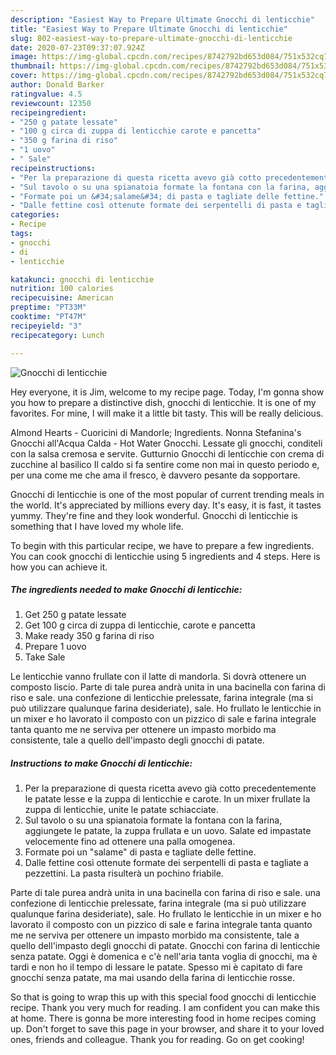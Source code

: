 ```yaml
---
description: "Easiest Way to Prepare Ultimate Gnocchi di lenticchie"
title: "Easiest Way to Prepare Ultimate Gnocchi di lenticchie"
slug: 802-easiest-way-to-prepare-ultimate-gnocchi-di-lenticchie
date: 2020-07-23T09:37:07.924Z
image: https://img-global.cpcdn.com/recipes/8742792bd653d084/751x532cq70/gnocchi-di-lenticchie-recipe-main-photo.jpg
thumbnail: https://img-global.cpcdn.com/recipes/8742792bd653d084/751x532cq70/gnocchi-di-lenticchie-recipe-main-photo.jpg
cover: https://img-global.cpcdn.com/recipes/8742792bd653d084/751x532cq70/gnocchi-di-lenticchie-recipe-main-photo.jpg
author: Donald Barker
ratingvalue: 4.5
reviewcount: 12350
recipeingredient:
- "250 g patate lessate"
- "100 g circa di zuppa di lenticchie carote e pancetta"
- "350 g farina di riso"
- "1 uovo"
- " Sale"
recipeinstructions:
- "Per la preparazione di questa ricetta avevo già cotto precedentemente le patate lesse e la zuppa di lenticchie e carote. In un mixer frullate la zuppa di lenticchie, unite le patate schiacciate."
- "Sul tavolo o su una spianatoia formate la fontana con la farina, aggiungete le patate, la zuppa frullata e un uovo. Salate ed impastate velocemente fino ad ottenere una palla omogenea."
- "Formate poi un &#34;salame&#34; di pasta e tagliate delle fettine."
- "Dalle fettine così ottenute formate dei serpentelli di pasta e tagliate a pezzettini. La pasta risulterà un pochino friabile."
categories:
- Recipe
tags:
- gnocchi
- di
- lenticchie

katakunci: gnocchi di lenticchie 
nutrition: 100 calories
recipecuisine: American
preptime: "PT33M"
cooktime: "PT47M"
recipeyield: "3"
recipecategory: Lunch

---
```



![Gnocchi di lenticchie](https://img-global.cpcdn.com/recipes/8742792bd653d084/751x532cq70/gnocchi-di-lenticchie-recipe-main-photo.jpg)

Hey everyone, it is Jim, welcome to my recipe page. Today, I'm gonna show you how to prepare a distinctive dish, gnocchi di lenticchie. It is one of my favorites. For mine, I will make it a little bit tasty. This will be really delicious.

Almond Hearts - Cuoricini di Mandorle; Ingredients. Nonna Stefanina&#39;s Gnocchi all&#39;Acqua Calda - Hot Water Gnocchi. Lessate gli gnocchi, conditeli con la salsa cremosa e servite. Gutturnio Gnocchi di lenticchie con crema di zucchine al basilico Il caldo si fa sentire come non mai in questo periodo e, per una come me che ama il fresco, è davvero pesante da sopportare.

Gnocchi di lenticchie is one of the most popular of current trending meals in the world. It's appreciated by millions every day. It's easy, it is fast, it tastes yummy. They're fine and they look wonderful. Gnocchi di lenticchie is something that I have loved my whole life.


To begin with this particular recipe, we have to prepare a few ingredients. You can cook gnocchi di lenticchie using 5 ingredients and 4 steps. Here is how you can achieve it.

<!--inarticleads1-->

##### The ingredients needed to make Gnocchi di lenticchie:

1. Get 250 g patate lessate
1. Get 100 g circa di zuppa di lenticchie, carote e pancetta
1. Make ready 350 g farina di riso
1. Prepare 1 uovo
1. Take  Sale


Le lenticchie vanno frullate con il latte di mandorla. Si dovrà ottenere un composto liscio. Parte di tale purea andrà unita in una bacinella con farina di riso e sale. una confezione di lenticchie prelessate, farina integrale (ma si può utilizzare qualunque farina desideriate), sale. Ho frullato le lenticchie in un mixer e ho lavorato il composto con un pizzico di sale e farina integrale tanta quanto me ne serviva per ottenere un impasto morbido ma consistente, tale a quello dell&#39;impasto degli gnocchi di patate. 

<!--inarticleads2-->

##### Instructions to make Gnocchi di lenticchie:

1. Per la preparazione di questa ricetta avevo già cotto precedentemente le patate lesse e la zuppa di lenticchie e carote. In un mixer frullate la zuppa di lenticchie, unite le patate schiacciate.
1. Sul tavolo o su una spianatoia formate la fontana con la farina, aggiungete le patate, la zuppa frullata e un uovo. Salate ed impastate velocemente fino ad ottenere una palla omogenea.
1. Formate poi un &#34;salame&#34; di pasta e tagliate delle fettine.
1. Dalle fettine così ottenute formate dei serpentelli di pasta e tagliate a pezzettini. La pasta risulterà un pochino friabile.


Parte di tale purea andrà unita in una bacinella con farina di riso e sale. una confezione di lenticchie prelessate, farina integrale (ma si può utilizzare qualunque farina desideriate), sale. Ho frullato le lenticchie in un mixer e ho lavorato il composto con un pizzico di sale e farina integrale tanta quanto me ne serviva per ottenere un impasto morbido ma consistente, tale a quello dell&#39;impasto degli gnocchi di patate. Gnocchi con farina di lenticchie senza patate. Oggi è domenica e c&#39;è nell&#39;aria tanta voglia di gnocchi, ma è tardi e non ho il tempo di lessare le patate. Spesso mi è capitato di fare gnocchi senza patate, ma mai usando della farina di lenticchie rosse. 

So that is going to wrap this up with this special food gnocchi di lenticchie recipe. Thank you very much for reading. I am confident you can make this at home. There is gonna be more interesting food in home recipes coming up. Don't forget to save this page in your browser, and share it to your loved ones, friends and colleague. Thank you for reading. Go on get cooking!
